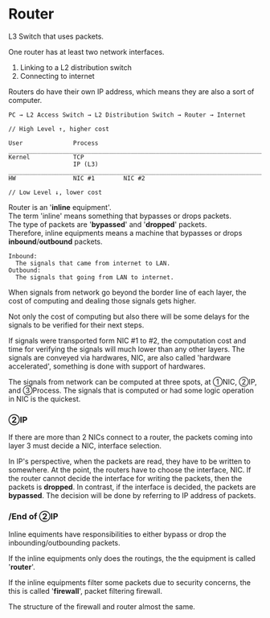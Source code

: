 # Router

L3 Switch that uses packets.

One router has at least two network interfaces.
1. Linking to a L2 distribution switch
2. Connecting to internet

Routers do have their own IP address, which means they are also a sort of computer.

```
PC → L2 Access Switch → L2 Distribution Switch → Router → Internet
```

```
// High Level ↑, higher cost

User              Process
_________________________________________________________________________
Kernel            TCP
                  IP (L3)
_________________________________________________________________________
HW                NIC #1        NIC #2

// Low Level ↓, lower cost
```

Router is an '**inline** equipment'.<br>
The term 'inline' means something that bypasses or drops packets.<br>
The type of packets are '**bypassed**' and '**dropped**' packets.<br>
Therefore, inline equipments means a machine that bypasses or drops **inbound**/**outbound** packets.

```
Inbound:
  The signals that came from internet to LAN.
Outbound:
  The signals that going from LAN to internet.
```

When signals from network go beyond the border line of each layer, the cost of computing and dealing those signals gets higher.

Not only the cost of computing but also there will be some delays for the signals to be verified for their next steps.

If signals were transported form NIC #1 to #2, the computation cost and time for verifying the signals will much lower than any other layers. The signals are conveyed via hardwares, NIC, are also called 'hardware accelerated', something is done with support of hardwares.

The signals from network can be computed at three spots, at ①NIC, ②IP, and ③Process. The signals that is computed or had some logic operation in NIC is the quickest.

### ②IP
If there are more than 2 NICs connect to a router, the packets coming into layer 3 must decide a NIC, interface selection. 

In IP's perspective, when the packets are read, they have to be written to somewhere. At the point, the routers have to choose the interface, NIC. If the router cannot decide the interface for writing the packets, then the packets is **dropped**. In contrast, if the interface is decided, the packets are **bypassed**. The decision will be done by referring to IP address of packets.

### /End of ②IP

Inline equiments have responsibilities to either bypass or drop the inbounding/outbounding packets.

If the inline equipments only does the routings, the the equipment is called '**router**'.

If the inline equipments filter some packets due to security concerns, the this is called '**firewall**', packet filtering firewall.

The structure of the firewall and router almost the same.